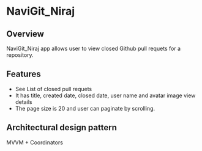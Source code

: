 # NaviGit_Niraj

##  Overview

NaviGit_Niraj app allows user to view closed Github pull requets for a repository.

## Features

- See List of closed pull requets
- It has title, created date, closed date, user name and avatar image view details
- The page size is 20 and user can paginate by scrolling.

## Architectural design pattern

MVVM + Coordinators
